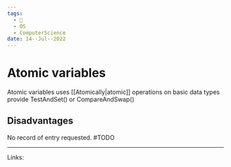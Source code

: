 ```yaml
---
tags:
  - 🌱
  - OS
  - ComputerScience 
date: 14--Jul--2022
---
```


# Atomic variables

Atomic variables uses [[Atomically|atomic]] operations on basic data types provide 
TestAndSet() or CompareAndSwap()

## Disadvantages
No record of entry requested. #TODO

---
Links: 